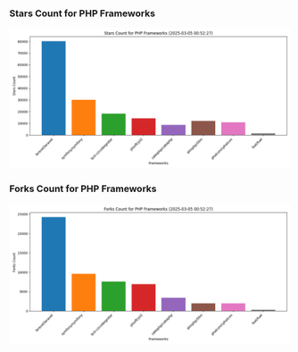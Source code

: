 ### Stars Count for PHP Frameworks

![Stars Chart](./archive/charts/20250305005227_stars_count.png)

### Forks Count for PHP Frameworks

![Forks Chart](./archive/charts/20250305005227_forks_count.png)

